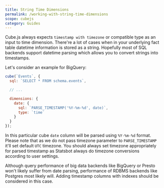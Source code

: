 ```yaml
---
title: String Time Dimensions
permalink: /working-with-string-time-dimensions
scope: cubejs
category: Guides
---
```

Cube.js always expects `timestamp with timezone` or compatible type as an input to time dimension.
There're a lot of cases when in your underlying fact table datetime information is stored as a string.
Hopefully most of SQL backends support datetime parsing which allows you to convert strings into timestamps.

Let's consider an example for BigQuery:

```javascript
cube(`Events`, {
  sql: `SELECT * FROM schema.events`,

  // ...

  dimensions: {
    date: {
      sql: `PARSE_TIMESTAMP('%Y-%m-%d', date)`,
      type: `time`
    }
  }
});
```

In this particular cube `date` column will be parsed using `%Y-%m-%d` format.
Please note that as we do not pass timezone parameter to `PARSE_TIMESTAMP` it'll set default `UTC` timezone.
You should always set timezone appropriately for parsed timestamp as Statsbot always do timezone conversions according to user settings.

Although query performance of big data backends like BigQuery or Presto won't likely suffer from date parsing, performance of RDBMS backends like Postgres most likely will.
Adding timestamp columns with indexes should be considered in this case.
